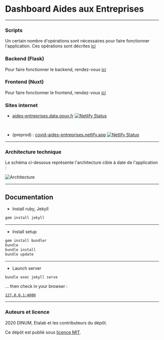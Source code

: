 # Dashboard Aides aux Entreprises

----------------

### Scripts

Un certain nombre d'opérations sont nécessaires pour faire fonctionner l'application. Ces opérations sont décrites [ici](scripts/README.md)

### Backend (Flask)

Pour faire fonctionner le backend, rendez-vous [ici](backend/README.md)


### Frontend (Nuxt)

Pour faire fonctionner le frontend, rendez-vous [ici](frontend/README.md)

### Sites internet

- [aides-entreprises.data.gouv.fr][site_prod]
[![Netlify Status](https://api.netlify.com/api/v1/badges/f09c4d46-99a4-4fdf-8c4a-34b38f4d6a26/deploy-status)](https://app.netlify.com/sites/aides-entreprises-covid19/deploys)

<br>

- (preprod) : [covid-aides-entreprises.netlify.app][site_preprod]
[![Netlify Status](https://api.netlify.com/api/v1/badges/71e2942d-961b-4f06-8ac3-8dc73dceb6ee/deploy-status)](https://app.netlify.com/sites/covid-aides-entreprises/deploys)

----------

### Architecture technique

Le schéma ci-dessous représente l'architecture cible à date de l'application :

![Architecture](screenshots/architecture.png)


-------------
## Documentation 

- Install ruby, Jekyll

```bash
gem install jekyll
```

---
- Install setup 

```bash
gem install bundler
bundle
bundle install
bundle update
```

---
- Launch server 

```bash
bundle exec jekyll serve
```

... then check in your browser : 

[`127.0.0.1:4000`](http://127.0.0.1:4000)

----------


[site_prod]: https://aides-entreprises.data.gouv.fr/
[site_preprod]: https://covid-aides-entreprises.netlify.app

### Auteurs et licence

2020 DINUM, Etalab et les contributeurs du dépôt.

Ce dépôt est publié sous [licence MIT](LICENSE).
